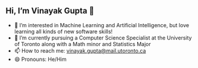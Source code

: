 ## Hi, I’m Vinayak Gupta 👋 
- 👀 I’m interested in Machine Learning and Artificial Intelligence, but love learning all kinds of new software skills!
- 🌱 I’m currently pursuing a Computer Science Specialist at the University of Toronto along with a Math minor and Statistics Major
- 📫 How to reach me: vinayak.gupta@mail.utoronto.ca
- 😄 Pronouns: He/Him
